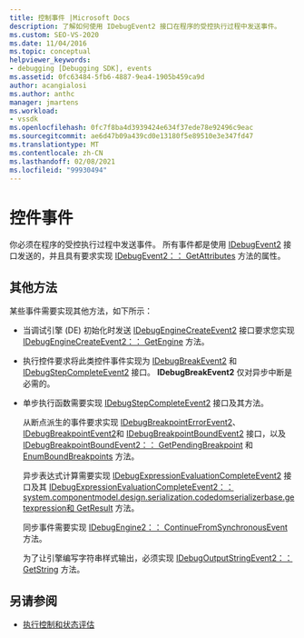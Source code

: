 ```yaml
---
title: 控制事件 |Microsoft Docs
description: 了解如何使用 IDebugEvent2 接口在程序的受控执行过程中发送事件。
ms.custom: SEO-VS-2020
ms.date: 11/04/2016
ms.topic: conceptual
helpviewer_keywords:
- debugging [Debugging SDK], events
ms.assetid: 0fc63484-5fb6-4887-9ea4-1905b459ca9d
author: acangialosi
ms.author: anthc
manager: jmartens
ms.workload:
- vssdk
ms.openlocfilehash: 0fc7f8ba4d3939424e634f37ede78e92496c9eac
ms.sourcegitcommit: ae6d47b09a439cd0e13180f5e89510e3e347fd47
ms.translationtype: MT
ms.contentlocale: zh-CN
ms.lasthandoff: 02/08/2021
ms.locfileid: "99930494"
---
```

# <a name="control-events"></a>控件事件
你必须在程序的受控执行过程中发送事件。 所有事件都是使用 [IDebugEvent2](../../extensibility/debugger/reference/idebugevent2.md) 接口发送的，并且具有要求实现 [IDebugEvent2：： GetAttributes](../../extensibility/debugger/reference/idebugevent2-getattributes.md) 方法的属性。

## <a name="additional-methods"></a>其他方法
 某些事件需要实现其他方法，如下所示：

- 当调试引擎 (DE) 初始化时发送 [IDebugEngineCreateEvent2](../../extensibility/debugger/reference/idebugenginecreateevent2.md) 接口要求您实现 [IDebugEngineCreateEvent2：： GetEngine](../../extensibility/debugger/reference/idebugenginecreateevent2-getengine.md) 方法。

- 执行控件要求将此类控件事件实现为 [IDebugBreakEvent2](../../extensibility/debugger/reference/idebugbreakevent2.md) 和[IDebugStepCompleteEvent2](../../extensibility/debugger/reference/idebugstepcompleteevent2.md) 接口。 **IDebugBreakEvent2** 仅对异步中断是必需的。

- 单步执行函数需要实现 [IDebugStepCompleteEvent2](../../extensibility/debugger/reference/idebugstepcompleteevent2.md) 接口及其方法。

  从断点派生的事件要求实现 [IDebugBreakpointErrorEvent2](../../extensibility/debugger/reference/idebugbreakpointerrorevent2.md)、 [IDebugBreakpointEvent2](../../extensibility/debugger/reference/idebugbreakpointevent2.md)和 [IDebugBreakpointBoundEvent2](../../extensibility/debugger/reference/idebugbreakpointboundevent2.md) 接口，以及 [IDebugBreakpointBoundEvent2：： GetPendingBreakpoint](../../extensibility/debugger/reference/idebugbreakpointboundevent2-getpendingbreakpoint.md) 和 [EnumBoundBreakpoints](../../extensibility/debugger/reference/idebugbreakpointboundevent2-enumboundbreakpoints.md) 方法。

  异步表达式计算需要实现 [IDebugExpressionEvaluationCompleteEvent2](../../extensibility/debugger/reference/idebugexpressionevaluationcompleteevent2.md) 接口及其 [IDebugExpressionEvaluationCompleteEvent2：： system.componentmodel.design.serialization.codedomserializerbase.getexpression](../../extensibility/debugger/reference/idebugexpressionevaluationcompleteevent2-getexpression.md)[和 GetResult](../../extensibility/debugger/reference/idebugexpressionevaluationcompleteevent2-getresult.md) 方法。

  同步事件需要实现 [IDebugEngine2：： ContinueFromSynchronousEvent](../../extensibility/debugger/reference/idebugengine2-continuefromsynchronousevent.md) 方法。

  为了让引擎编写字符串样式输出，必须实现 [IDebugOutputStringEvent2：： GetString](../../extensibility/debugger/reference/idebugoutputstringevent2-getstring.md) 方法。

## <a name="see-also"></a>另请参阅
- [执行控制和状态评估](../../extensibility/debugger/execution-control-and-state-evaluation.md)
